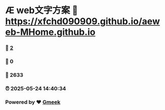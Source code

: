 # Æ web文字方案 :link: https://xfchd090909.github.io/aeweb-MHome.github.io 
### :page_facing_up: [2](https://xfchd090909.github.io/aeweb-MHome.github.io/tag.html) 
### :speech_balloon: 0 
### :hibiscus: 2633 
### :alarm_clock: 2025-05-24 14:40:34 
### Powered by :heart: [Gmeek](https://github.com/Meekdai/Gmeek)
